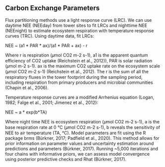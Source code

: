 ## Carbon Exchange Parameters

Flux partitioning methods use a light response curve (LRC). We can use daytime NEE (NEEday) from tower sites to fit LRCs and nighttime NEE (NEEnight) to estimate ecosystem respiration with temperature response curves (TRC). Using daytime data,  fit LRCs:

NEE ~ (a1 * PAR * ax)/(a1 * PAR + ax) - r									
                
Where r is respiration (𝜇mol CO2 m-2 s-1), a1 is the apparent quantum efficiency of CO2 uptake (Reichstein et al., 2012)), PAR is solar radiation (𝜇mol m-2 s-1). ax is the maximum CO2 uptake rate on the ecosystem scale (𝜇mol CO2 m-2 s-1) (Reichstein et al., 2012). The r is the sum of all the respiratory fluxes in the tower footprint during the sampling period, including respiration from primary producers and microbial communities (Chapin et al., 2006). 

Temperature response curves are a modified Arrhenius equation (Logan, 1982; Falge et al., 2001; Jimenez et al., 2012):

NEE ~ a * exp(b*TA)                                   

Where night time NEE is ecosystem respiration (𝜇mol CO2 m-2 s-1), a is the base respiration rate at 0 ℃ (𝜇mol CO2 m-2 s-1), b reveals the sensitivity of NEE to air temperature (TA, ℃). Model parameters are fit using the R package brms (Bürkner, 2017; Padfield et al., 2020). This method allows for prior information on parameter values and uncertainty estimation around predictions and parameters (Bürkner, 2017). Running ~5,000 iterations and four chains with informative priors, we can assess model convergence using posterior predictive checks and Rhat (Bürkner, 2017). 
